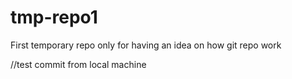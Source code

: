 # tmp-repo1

First temporary repo only for having an idea on how git repo work

//test commit from local machine


